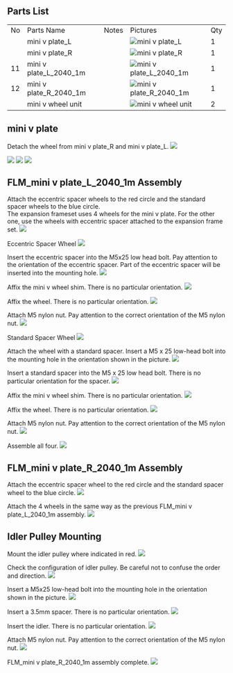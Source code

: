 ## Parts List
<table class="packing-list">
<tbody>
<tr>
<td>No</td>
<td>Parts Name</td>
<td>Notes</td>
<td class="packing-img">Pictures</td>
<td>Qty</td>
</tr>
<tr>
<td></td>
<td>mini v plate_L</td>
<td></td>
<td><img src="./images/02/kp1-1.jpg" alt="mini v plate_L"></td>
<td>1</td>
</tr>
<tr>
<td></td>
<td>mini v plate_R</td>
<td></td>
<td><img src="./images/02/kp1-2.jpg" alt="mini v plate_R"></td>
<td>1</td>
</tr>
<tr>
<td>11</td>
<td>mini v plate_L_2040_1m</td>
<td></td>
<td><img src="./images/02/kp1-3.jpg" alt="mini v plate_L_2040_1m"></td>
<td>1</td>
</tr>
<tr>
<td>12</td>
<td>mini v plate_R_2040_1m</td>
<td></td>
<td><img src="./images/02/kp1-4.jpg" alt="mini v plate_R_2040_1m"></td>
<td>1</td>
</tr>
<tr>
<td></td>
<td>mini v wheel unit</td>
<td></td>
<td><img src="./images/02/kp1-5.jpg" alt="mini v wheel unit"></td>
<td>2</td>
</tr>
</tbody>
</table>

## mini v plate
Detach the wheel from mini v plate_R and mini v plate_L.
<img src="./images/02/mini-1000mm_02_01.jpg">

<img src="./images/02/mini-1000mm_02_02.jpg">

<img src="./images/02/mini-1000mm_02_03.jpg">

<img src="./images/02/mini-1000mm_02_04.jpg">

## FLM_mini v plate_L_2040_1m Assembly
Attach the eccentric spacer wheels to the red circle and the standard spacer wheels to the blue circle.  
The expansion frameset uses 4 wheels for the mini v plate.
For the other one, use the wheels with eccentric spacer attached to the expansion frame set.
<img src="./images/02/mini-1000mm_02_05.jpg">

Eccentric Spacer Wheel
<img src="./images/02/mini-1000mm_02_06.jpg">

Insert the eccentric spacer into the M5x25 low head bolt. Pay attention to the orientation of the eccentric spacer. Part of the eccentric spacer will be inserted into the mounting hole.
<img src="./images/02/mini-1000mm_02_07.jpg">

Affix the mini v wheel shim. There is no particular orientation.
<img src="./images/02/mini-1000mm_02_08.jpg">

Affix the wheel. There is no particular orientation.
<img src="./images/02/mini-1000mm_02_09.jpg">

Attach M5 nylon nut. Pay attention to the correct orientation of the M5 nylon nut.
<img src="./images/02/mini-1000mm_02_10.jpg">

Standard Spacer Wheel
<img src="./images/02/mini-1000mm_02_11.jpg">

Attach the wheel with a standard spacer. Insert a M5 x 25 low-head bolt into the mounting hole in the orientation shown in the picture.
<img src="./images/02/mini-1000mm_02_12.jpg">

Insert a standard spacer into the M5 x 25 low head bolt. There is no particular orientation for the spacer.
<img src="./images/02/mini-1000mm_02_13.jpg">

Affix the mini v wheel shim. There is no particular orientation.
<img src="./images/02/mini-1000mm_02_14.jpg">

Affix the wheel. There is no particular orientation.
<img src="./images/02/mini-1000mm_02_15.jpg">

Attach M5 nylon nut. Pay attention to the correct orientation of the M5 nylon nut.
<img src="./images/02/mini-1000mm_02_16.jpg">

Assemble all four.
<img src="./images/02/mini-1000mm_02_17.jpg">

## FLM_mini v plate_R_2040_1m Assembly
Attach the eccentric spacer wheel to the red circle and the standard spacer wheel to the blue circle.
<img src="./images/02/mini-1000mm_02_18.jpg">

Attach the 4 wheels in the same way as the previous FLM_mini v plate_L_2040_1m assembly.
<img src="./images/02/mini-1000mm_02_19.jpg">

## Idler Pulley Mounting
Mount the idler pulley where indicated in red.
<img src="./images/02/mini-1000mm_02_20.jpg">

Check the configuration of idler pulley. Be careful not to confuse the order and direction.
<img src="./images/02/mini-1000mm_02_21.jpg">

Insert a M5x25 low-head bolt into the mounting hole in the orientation shown in the picture.
<img src="./images/02/mini-1000mm_02_22.jpg">

Insert a 3.5mm spacer. There is no particular orientation.
<img src="./images/02/mini-1000mm_02_23.jpg">

Insert the idler. There is no particular orientation.
<img src="./images/02/mini-1000mm_02_24.jpg">

Attach M5 nylon nut. Pay attention to the correct orientation of the M5 nylon nut.
<img src="./images/02/mini-1000mm_02_25.jpg">

FLM_mini v plate_R_2040_1m assembly complete.
<img src="./images/02/mini-1000mm_02_26.jpg">
